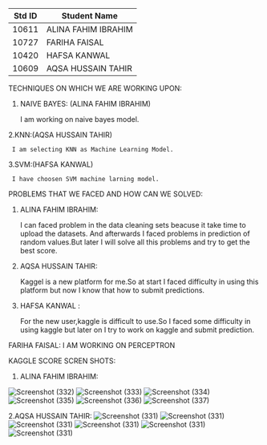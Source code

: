 |Std ID|Student Name|
|:-----:|---------------------|
|10611|ALINA FAHIM IBRAHIM|
|10727|FARIHA FAISAL|
|10420|HAFSA KANWAL|
|10609|AQSA HUSSAIN TAHIR|



TECHNIQUES ON WHICH WE ARE WORKING UPON:

1. NAIVE BAYES: (ALINA FAHIM IBRAHIM)

     I am working on naive bayes model.
     
2.KNN:(AQSA HUSSAIN TAHIR)

     I am selecting KNN as Machine Learning Model.
     
3.SVM:(HAFSA KANWAL)

     I have choosen SVM machine larning model.


     
     
PROBLEMS THAT WE FACED AND HOW CAN WE SOLVED:

1. ALINA FAHIM IBRAHIM:
     
    I can faced problem in the data cleaning sets beacuse it take time to upload the datasets. And afterwards I faced problems in prediction of random values.But later I will solve all this problems and try to get the best score. 
    
 2. AQSA HUSSAIN TAHIR:
 

    Kaggel is a new platform for me.So at start I faced difficulty in using this platform but now I know that how to submit predictions.  
    
  3. HAFSA KANWAL :

      For the new user,kaggle is difficult to use.So I faced some difficulty in using kaggle but later on I try to work on kaggle and submit prediction.

FARIHA FAISAL:
I AM WORKING ON PERCEPTRON

KAGGLE SCORE SCREN SHOTS:

1. ALINA FAHIM IBRAHIM:


![Screenshot (332)](https://user-images.githubusercontent.com/92322865/168895340-4fd198a1-29a5-4de4-bd27-5b3828094655.png)
![Screenshot (333)](https://user-images.githubusercontent.com/92322865/168896539-8188f8c6-1800-4b2f-a274-52c72771cb72.png)
![Screenshot (334)](https://user-images.githubusercontent.com/92322865/168896559-a92540a0-d554-40a8-8da5-11279f91b9b5.png)
![Screenshot (335)](https://user-images.githubusercontent.com/92322865/168896566-b8d53406-61ae-4ad6-b835-0c4118ff05ba.png)
![Screenshot (336)](https://user-images.githubusercontent.com/92322865/168896577-9ebac218-2f90-4e4c-9ccb-e523a06f6359.png)
![Screenshot (337)](https://user-images.githubusercontent.com/92322865/168896666-43523477-d113-4fb4-86ec-2dfca96174d1.png)


2.AQSA HUSSAIN TAHIR:
![Screenshot (331)](https://user-images.githubusercontent.com/99346395/168898347-83bf75fb-0310-4aa6-86d3-25ff220861b8.png)
![Screenshot (331)](https://user-images.githubusercontent.com/99346395/168898364-b032b370-e041-441b-8305-d030f97f2c56.png)
![Screenshot (331)](https://user-images.githubusercontent.com/99346395/168898385-37e27418-d143-40ad-bae6-65a2c85afdd3.png)
![Screenshot (331)](https://user-images.githubusercontent.com/99346395/168898403-523a5060-288a-43cb-a8a0-f66ae1dadbed.png)
![Screenshot (331)](https://user-images.githubusercontent.com/99346395/168898426-91a52cb5-b29f-4ac3-946f-030f317643f2.png)
![Screenshot (331)](https://user-images.githubusercontent.com/99346395/168898443-39e7525e-1ac0-408b-ada9-d834e148f0c0.png)

